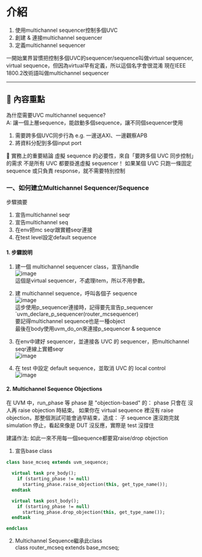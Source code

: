 # 介紹
 
1. 使用multichannel sequencer控制多個UVC  
2. 創建 & 連接multichannel sequencer
3. 定義multichannel sequencer


一開始業界習慣把控制多個UVC的sequencer/sequence叫做virtual sequencer, virtual sequence，但因為virtual早有定義，所以這個名字會很混淆
現在IEEE 1800.2改術語叫做multichannel sequencer

---
 
## 📌 內容重點
為什麼需要UVC multichannel sequence?  
A: 讓一個上層sequence，能啟動多個sequence，讓不同個sequencer使用
1. 需要跨多個UVC同步行為 e.g. 一邊送AXI、一邊觀察APB
2. 將資料分配到多個input port

🎯 實務上的重要結論
虛擬 sequence 的必要性，來自「要跨多個 UVC 同步控制」的需求
不是所有 UVC 都要掛進虛擬 sequencer！
如果某個 UVC 只跑一條固定 sequence 或只負責 response，就不需要特別控制


### 一、如何建立Multichannel Sequencer/Sequence
步驟摘要
1. 宣告multichannel seqr
2. 宣告multichannel seq
3. 在env把mc seqr跟實體seqr連接
4. 在test level設定default sequence

#### 1. 步驟說明
1. 建一個 multichannel sequencer class，宣告handle  
![image](https://github.com/user-attachments/assets/a15cedf0-270f-41f0-a3a4-67aa08431629)  
這個是virtual sequencer，不處理item，所以不用參數。
  
2. 建 multichannel sequence，呼叫各個子 sequence  
![image](https://github.com/user-attachments/assets/d11c939f-a75f-4c59-9dca-56508d5a79b3)  
這步使用p_sequencer連接時，記得要先宣告p_sequencer  
`uvm_declare_p_sequencer(router_mcsequencer)  
要記得multichannel sequence也是一種object  
最後在body使用uvm_do_on來連接p_sequencer & sequence

3. 在env中建好 sequencer，並連接各 UVC 的 sequencer，把multichannel seqr連線上實體seqr  
![image](https://github.com/user-attachments/assets/8666487e-f7f1-4f1b-ac05-2ee28f53f1f9)

4. 在 test 中設定 default sequence，並取消 UVC 的 local control  
![image](https://github.com/user-attachments/assets/5c07f63c-cf13-4551-b11a-5ed65dc1f71a)


#### 2. Multichannel Sequence Objections
在 UVM 中，run_phase 等 phase 是 "objection-based" 的：
phase 只會在 沒人再 raise objection 時結束。
如果你在 virtual sequence 裡沒有 raise objection，那整個測試可能會過早結束，造成：
子 sequence 還沒跑完就 simulation 停止，看起來像是 DUT 沒反應，實際是 test 沒撐住

建議作法:
如此一來不用每一個sequence都要寫raise/drop objection
1. 宣告base class
```systemverilog
class base_mcseq extends uvm_sequence;

  virtual task pre_body();
    if (starting_phase != null)
      starting_phase.raise_objection(this, get_type_name());
  endtask

  virtual task post_body();
    if (starting_phase != null)
      starting_phase.drop_objection(this, get_type_name());
  endtask

endclass
```

2. Multichannel Sequence繼承此class  
class router_mcseq extends base_mcseq; 

